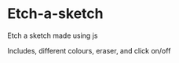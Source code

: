 # Etch-a-sketch

Etch a sketch made using js

Includes, different colours, eraser, and click on/off
